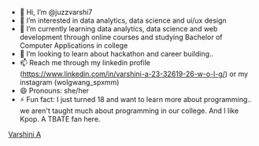 - 👋 Hi, I’m @juzzvarshi7
- 👀 I’m interested in data analytics, data science and ui/ux design
- 🌱 I’m currently learning data analytics, data science and web development through online courses and studying Bachelor of Computer Applications in college
- 💞️ I’m looking to learn about hackathon and career building..
- 📫 Reach me through my linkedin profile (https://www.linkedin.com/in/varshini-a-23-32619-26-w-o-l-g/) or my instagram (wolgwang_spxmm)
- 😄 Pronouns: she/her
- ⚡ Fun fact: I just turned 18 and want to learn more about programming.. we aren't taught much about programming in our college. And I like Kpop. A TBATE fan here.
<div class="badge-base LI-profile-badge" data-locale="en_US" data-size="large" data-theme="dark" data-type="HORIZONTAL" data-vanity="varshini-a-0607-wolg" data-version="v1"><a class="badge-base__link LI-simple-link" href="https://in.linkedin.com/in/varshini-a-0607-wolg?trk=profile-badge">Varshini A</a></div>
              
<!---
juzzvarshi7/juzzvarshi7 is a ✨ special ✨ repository because its `README.md` (this file) appears on your GitHub profile.
You can click the Preview link to take a look at your changes.
--->
